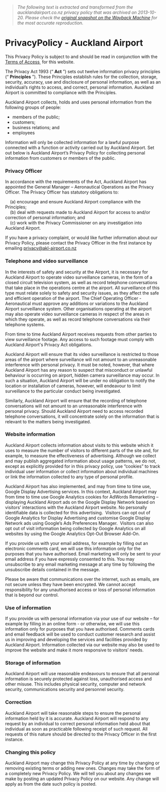 > *The following text is extracted and transformed from the aucklandairport.co.nz privacy policy that was archived on 2013-10-20. Please check the [original snapshot on the Wayback Machine](https://web.archive.org/web/20131020034320id_/http%3A//www.aucklandairport.co.nz/en/Corporate/AboutUs/PrivacyPolicy.aspx) for the most accurate reproduction.*

# PrivacyPolicy - Auckland Airport

This Privacy Policy is subject to and should be read in conjunction with the [Terms of Access ](https://web.archive.org/Corporate/AboutUs/Termsofaccess.aspx) for this website. 

The Privacy Act 1993 (“ **Act** ”) sets out twelve information privacy principles (“ **Principles** ”). These Principles establish rules for the collection, storage, security, accuracy, use and disclosure of personal information, as well as an individual’s rights to access, and correct, personal information. Auckland Airport is committed to compliance with the Principles. 

Auckland Airport collects, holds and uses personal information from the following groups of people: 

  * members of the public; 
  * customers; 
  * business relations; and 
  * employees 



Information will only be collected information for a lawful purpose connected with a function or activity carried out by Auckland Airport. Set out below is Auckland Airport’s Privacy Policy for collecting personal information from customers or members of the public. 

### Privacy Officer

In accordance with the requirements of the Act, Auckland Airport has appointed the General Manager – Aeronautical Operations as the Privacy Officer. The Privacy Officer has statutory obligations to: 

    (a) encourage and ensure Auckland Airport compliance with the Principles;   
    (b) deal with requests made to Auckland Airport for access to and/or correction of personal information; and   
    (c) work with the Privacy Commissioner on any investigation into Auckland Airport. 

If you have a privacy complaint, or would like further information about our Privacy Policy, please contact the Privacy Officer in the first instance by emailing [privacy@akl-airport.co.nz ](mailto:privacy@akl-airport.co.nz?subject=Website%20Privacy%20Policy%20Enquiry)

### Telephone and video surveillance 

In the interests of safety and security at the Airport, it is necessary for Auckland Airport to operate video surveillance cameras, in the form of a closed circuit television system, as well as record telephone conversations that take place in the operations centre at the airport. All surveillance of this type must relate solely to safety and security issues, as they affect the safe and efficient operation of the airport. The Chief Operating Officer - Aeronautical must approve any additions or variations to the Auckland Airport surveillance system. Other organisations operating at the airport may also operate video surveillance cameras in respect of the areas in which they operate, as well as record telephone conversations via their telephone systems. 

From time to time Auckland Airport receives requests from other parties to view surveillance footage. Any access to such footage must comply with Auckland Airport's Privacy Act obligations. 

Auckland Airport will ensure that its video surveillance is restricted to those areas of the airport where surveillance will not amount to an unreasonable interference with personal privacy. It must be noted, however, that where Auckland Airport has any reason to suspect that misconduct or unlawful behaviour is occurring on airport, hidden camera surveillance may occur. In such a situation, Auckland Airport will be under no obligation to notify the location or installation of cameras, however, will endeavour to limit surveillance to the particular conduct being investigated. 

Similarly, Auckland Airport will ensure that the recording of telephone conversations will not amount to an unreasonable interference with personal privacy. Should Auckland Airport need to access recorded telephone conversations, it will concentrate solely on the information that is relevant to the matters being investigated. 

### Website information 

Auckland Airport collects information about visits to this website which it uses to measure the number of visitors to different parts of the site and, for example, to measure the effectiveness of advertising. Although we collect and may publish aggregated information about usage patterns, we do not, except as explicitly provided for in this privacy policy, use “cookies” to track individual user information or collect information about individual machines or link the information collected to any type of personal profile. 

Auckland Airport has also implemented, and may from time to time use, Google Display Advertising services. In this context, Auckland Airport may from time to time use Google Analytics cookies for AdWords Remarketing – displaying Auckland Airport ads on the Google Display Network based on visitors’ interactions with the Auckland Airport website. No personally identifiable data is collected for this advertising.  Visitors can opt out of Google Analytics for Display Advertising and customise Google Display Network ads using Google’s Ads Preferences Manager.  Visitors can also opt out of visit information being collected by Google Analytics on all websites by using the Google Analytics Opt-Out Browser Add-On. 

If you provide us with your email address, for example by filling out an electronic comments card, we will use this information only for the purposes that you have authorised. Email marketing will only be sent to your email address if you have expressly consented to this. You may unsubscribe to any email marketing message at any time by following the unsubscribe details contained in the message. 

Please be aware that communications over the internet, such as emails, are not secure unless they have been encrypted. We cannot accept responsibility for any unauthorised access or loss of personal information that is beyond our control. 

### Use of information 

If you provide us with personal information via your use of our website – for example by filling in an online form - or otherwise, we will use this information only for purposes that you have authorised. Comments cards and email feedback will be used to conduct customer research and assist us in improving and developing the services and facilities provided by Auckland Airport. Information collected via our website may also be used to improve the website and make it more responsive to visitors’ needs. 

### Storage of information 

Auckland Airport will use reasonable endeavours to ensure that all personal information is securely protected against loss, unauthorised access and other misuse. This includes physical security, computer and network security, communications security and personnel security. 

### Correction 

Auckland Airport will take reasonable steps to ensure the personal information held by it is accurate. Auckland Airport will respond to any request by an individual to correct personal information held about that individual as soon as practicable following receipt of such request. All requests of this nature should be directed to the Privacy Officer in the first instance. 

### Changing this policy

Auckland Airport may change this Privacy Policy at any time by changing or removing existing terms or adding new ones. Changes may take the form of a completely new Privacy Policy. We will tell you about any changes we make by posting an updated Privacy Policy on our website. Any change will apply as from the date such policy is posted. 
